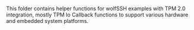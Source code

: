 This folder contains helper functions for wolfSSH examples with TPM 2.0 integration, mostly TPM Io Callback functions to support various hardware and embedded system platforms.
